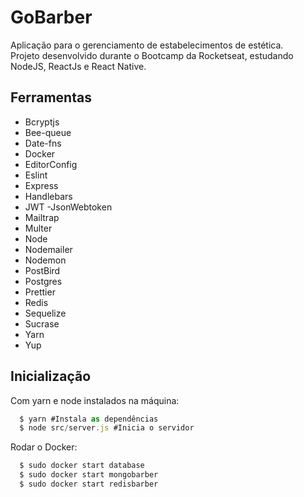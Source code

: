 <h1>GoBarber</h1>
<p>
Aplicação para o gerenciamento de estabelecimentos de estética.</br>
Projeto desenvolvido durante o Bootcamp da Rocketseat, estudando NodeJS, ReactJs e React Native.
</p>

<h2>Ferramentas</h2>
<ul>
  <li>Bcryptjs</li>
  <li>Bee-queue</li>
  <li>Date-fns</li>
  <li>Docker</li>
  <li>EditorConfig</li>
  <li>Eslint</li>
  <li>Express</li>
  <li>Handlebars</li>
  <li>JWT -JsonWebtoken</li>
  <li>Mailtrap</li>
  <li>Multer</li>
  <li>Node</li>
  <li>Nodemailer</li>
  <li>Nodemon</li>
  <li>PostBird</li>
  <li>Postgres</li>
  <li>Prettier</li>
  <li>Redis</li>
  <li>Sequelize</li>
  <li>Sucrase</li>
  <li>Yarn</li>
  <li>Yup</li>
</ul>

<h2>Inicialização</h2>
<p>
Com yarn e node instalados na máquina:
</p>

```js
  $ yarn #Instala as dependências 
  $ node src/server.js #Inicia o servidor
```
<p>Rodar o Docker:</p>

```js
  $ sudo docker start database
  $ sudo docker start mongobarber
  $ sudo docker start redisbarber
```
